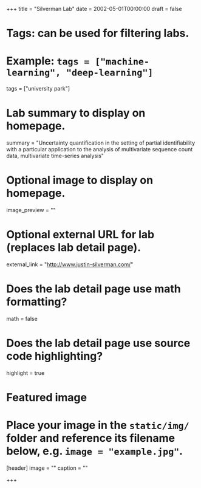 +++
title = "Silverman Lab"
date = 2002-05-01T00:00:00
draft = false

# Tags: can be used for filtering labs.
# Example: `tags = ["machine-learning", "deep-learning"]`
tags = ["university park"]

# Lab summary to display on homepage.
summary = "Uncertainty quantification in the setting of partial identifiability with a particular application to the analysis of multivariate sequence count data, multivariate time-series analysis"

# Optional image to display on homepage.
image_preview = ""

# Optional external URL for lab (replaces lab detail page).
external_link = "http://www.justin-silverman.com/"

# Does the lab detail page use math formatting?
math = false

# Does the lab detail page use source code highlighting?
highlight = true

# Featured image
# Place your image in the `static/img/` folder and reference its filename below, e.g. `image = "example.jpg"`.
[header]
image = ""
caption = ""

+++
